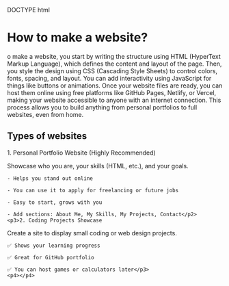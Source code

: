 DOCTYPE html
<html>
  <head>
    <title>my first website</title>
  </head>
  <body>
    <h1>How to make a website?</h1>
    <p1>o make a website, you start by writing the structure using HTML (HyperText Markup Language), which defines the content and layout of the page. Then, you style the design using CSS (Cascading Style Sheets) to control colors, fonts, spacing, and layout. You can add interactivity using JavaScript for things like buttons or animations. Once your website files are ready, you can host them online using free platforms like GitHub Pages, Netlify, or Vercel, making your website accessible to anyone with an internet connection. This process allows you to build anything from personal portfolios to full websites, even from home.</p1>
    <h2>Types of websites</h2>
    <p2>1. Personal Portfolio Website (Highly Recommended)

Showcase who you are, your skills (HTML, etc.), and your goals.

    - Helps you stand out online

    - You can use it to apply for freelancing or future jobs

    - Easy to start, grows with you

    - Add sections: About Me, My Skills, My Projects, Contact</p2>
    <p3>2. Coding Projects Showcase

Create a site to display small coding or web design projects.

    ✅ Shows your learning progress

    ✅ Great for GitHub portfolio

    ✅ You can host games or calculators later</p3>
    <p4></p4>
  </body>
</html>
